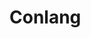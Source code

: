 # Conlang

<!--
Elocia Yulie Inolaika
Nofelia Welci Ilanaide

fugebo dileta
fina

Besatuli hulenda fina fugebo diletia.
Finaya fugebo dileti besatuli hulenda minasa ci. -->
